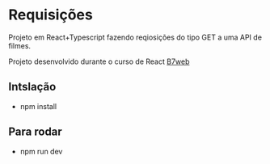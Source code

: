 # Requisições

Projeto em React+Typescript fazendo reqiosições do tipo GET a uma API de filmes.

Projeto desenvolvido durante o curso de React [B7web](https://b7web.com.br)

## Intslação

- npm install

## Para rodar

- npm run dev

